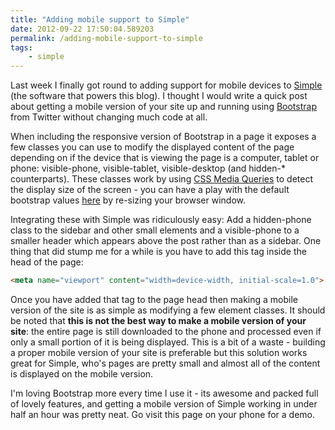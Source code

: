 ```yaml
---
title: "Adding mobile support to Simple"
date: 2012-09-22 17:50:04.589203
permalink: /adding-mobile-support-to-simple
tags:
    - simple
---
```


Last week I finally got round to adding support for mobile devices to [Simple](https://github.com/orf/simple) (the software that powers this blog). I thought I would write a quick post about getting a mobile version of your site up and running using [Bootstrap](http://twitter.github.com/bootstrap/) from Twitter without changing much code at all.

When including the responsive version of Bootstrap in a page it exposes a few classes you can use to modify the displayed content of the page depending on if the device that is viewing the page is a computer, tablet or phone: visible-phone, visible-tablet, visible-desktop (and hidden-* counterparts). These classes work by using [CSS Media Queries](http://cssmediaqueries.com/) to detect the display size of the screen - you can have a play with the default bootstrap values [here](http://twitter.github.com/bootstrap/scaffolding.html#responsive) by re-sizing your browser window.

Integrating these with Simple was ridiculously easy: Add a hidden-phone class to the sidebar and other small elements and a visible-phone to a smaller header which appears above the post rather than as a sidebar. One thing that did stump me for a while is you have to add this tag inside the head of the page:

~~~~html
<meta name="viewport" content="width=device-width, initial-scale=1.0">
~~~~

Once you have added that tag to the page head then making a mobile version of the site is as simple as modifying a few element classes. It should be noted that __this is not the best way to make a mobile version of your site__: the entire page is still downloaded to the phone and processed even if only a small portion of it is being displayed. This is a bit of a waste - building a proper mobile version of your site is preferable but this solution works great for Simple, who's pages are pretty small and almost all of the content is displayed on the mobile version.

I'm loving Bootstrap more every time I use it - its awesome and packed full of lovely features, and getting a mobile version of Simple working in under half an hour was pretty neat. Go visit this page on your phone for a demo.
    